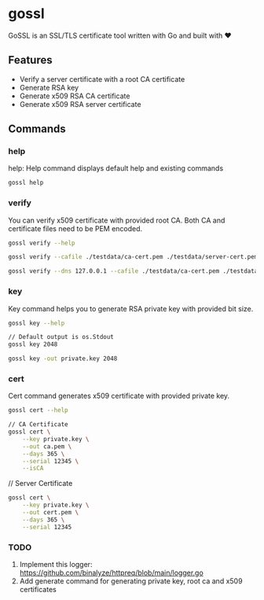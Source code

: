 # gossl

GoSSL is an SSL/TLS certificate tool written with Go and built with ❤️

## Features
- Verify a server certificate with a root CA certificate
- Generate RSA key
- Generate x509 RSA CA certificate
- Generate x509 RSA server certificate

## Commands
### help
help: Help command displays default help and existing commands
```bash
gossl help
```

### verify
You can verify x509 certificate with provided root CA. Both CA and certificate files need to be PEM encoded.

```bash
gossl verify --help
```
```bash
gossl verify --cafile ./testdata/ca-cert.pem ./testdata/server-cert.pem
```
```bash
gossl verify --dns 127.0.0.1 --cafile ./testdata/ca-cert.pem ./testdata/server-cert.pem
```

### key
Key command helps you to generate RSA private key with provided bit size.

```bash
gossl key --help
```
```bash
// Default output is os.Stdout
gossl key 2048
```
```bash
gossl key -out private.key 2048
```

### cert
Cert command generates x509 certificate with provided private key.

```bash
gossl cert --help
```
```bash
// CA Certificate
gossl cert \
    --key private.key \
    --out ca.pem \
    --days 365 \
    --serial 12345 \
    --isCA 
```
// Server Certificate
```bash
gossl cert \
    --key private.key \
    --out cert.pem \
    --days 365 \
    --serial 12345
```

### TODO
1. Implement this logger: https://github.com/binalyze/httpreq/blob/main/logger.go
2. Add generate command for generating private key, root ca and x509 certificates
